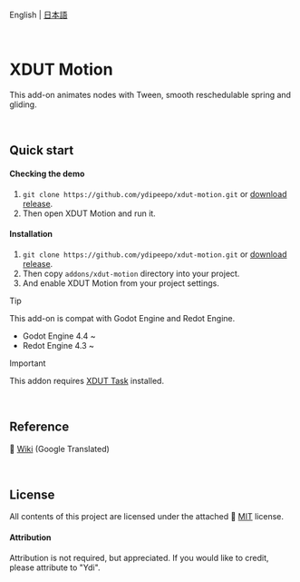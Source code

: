 <br />

English | [日本語](README.ja_JP.md)

<br />

# XDUT Motion

This add-on animates nodes with Tween, smooth reschedulable spring and gliding.

<br />

## Quick start

#### Checking the demo

1. `git clone https://github.com/ydipeepo/xdut-motion.git` or [download release](https://github.com/ydipeepo/xdut-motion/release).
2. Then open XDUT Motion and run it.

#### Installation

1. `git clone https://github.com/ydipeepo/xdut-motion.git` or [download release](https://github.com/ydipeepo/xdut-motion/release).
2. Then copy `addons/xdut-motion` directory into your project.
3. And enable XDUT Motion from your project settings.

> [!TIP]
> This add-on is compat with Godot Engine and Redot Engine.
>
> * Godot Engine 4.4 ~
> * Redot Engine 4.3 ~

> [!IMPORTANT]
> This addon requires [XDUT Task](https://github.com/ydipeepo/xdut-task) installed.

<br />

## Reference

📖 [Wiki](https://github.com/ydipeepo/xdut-motion/wiki) (Google Translated)

<br />

## License

All contents of this project are licensed under the attached 🔗 [MIT](https://github.com/ydipeepo/xdut-motion/blob/main/LICENSE) license.

#### Attribution

Attribution is not required, but appreciated. If you would like to credit, please attribute to "Ydi".

<br />
